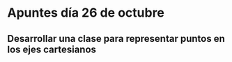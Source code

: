 # Apuntes día 26 de octubre

## Desarrollar una clase para representar puntos en los ejes cartesianos